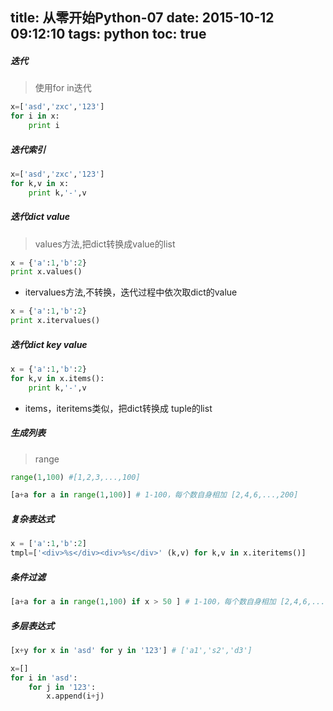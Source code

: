 title: 从零开始Python-07
date: 2015-10-12 09:12:10
tags: python
toc: true
---
##### 迭代
>使用for in迭代
```python
x=['asd','zxc','123']
for i in x:
    print i
```
<!--more-->
##### 迭代索引
```python
x=['asd','zxc','123']
for k,v in x:
    print k,'-',v
```
##### 迭代dict value
>values方法,把dict转换成value的list
```python
x = {'a':1,'b':2}
print x.values()
```
* itervalues方法,不转换，迭代过程中依次取dict的value
```python
x = {'a':1,'b':2}
print x.itervalues()
```

##### 迭代dict key value
```python
x = {'a':1,'b':2}
for k,v in x.items():
    print k,'-',v
```
* items，iteritems类似，把dict转换成 tuple的list

##### 生成列表
>range
```python
range(1,100) #[1,2,3,...,100]

[a+a for a in range(1,100)] # 1-100，每个数自身相加 [2,4,6,...,200]
```
##### 复杂表达式
```python
x = ['a':1,'b':2]
tmpl=['<div>%s</div><div>%s</div>' (k,v) for k,v in x.iteritems()]
```

##### 条件过滤
```python
[a+a for a in range(1,100) if x > 50 ] # 1-100，每个数自身相加 [2,4,6,...,200]
```

##### 多层表达式
```python
[x+y for x in 'asd' for y in '123'] # ['a1','s2','d3']

x=[]
for i in 'asd':
    for j in '123':
        x.append(i+j)
```
